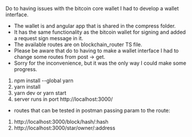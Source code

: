 Do to having issues with the bitcoin core wallet I had to develop a wallet interface.
- The wallet is  and angular app that is shared in the compress folder.
- It has the same functionality as the bitcoin wallet for signing and added a request sign message in it.
- The available routes are on blockchain_router TS file.
- Please be aware that do to having to make a wallet interface I had to change some routes from post -> get.
- Sorry for the inconvenience, but it was the only way I could make some progress.


1. npm install --global yarn
2. yarn install
3. yarn dev or yarn start
4. server runs in port http://localhost:3000/

- routes that can be tested in postman passing param to the route:

1. http://localhost:3000/block/hash/:hash
2. http://localhost:3000/star/owner/:address
